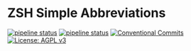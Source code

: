 # ZSH Simple Abbreviations
[![pipeline status](https://img.shields.io/badge/Version-0.3.0-blue)](https://gitlab.com/DeveloperC/zsh-simple-abbreviations/commits/main) [![pipeline status](https://gitlab.com/DeveloperC/zsh-simple-abbreviations/badges/main/pipeline.svg)](https://gitlab.com/DeveloperC/zsh-simple-abbreviations/commits/main) [![Conventional Commits](https://img.shields.io/badge/Conventional%20Commits-1.0.0-yellow.svg)](https://conventionalcommits.org) [![License: AGPL v3](https://img.shields.io/badge/License-AGPLv3-blue.svg)](https://www.gnu.org/licenses/agpl-3.0)
